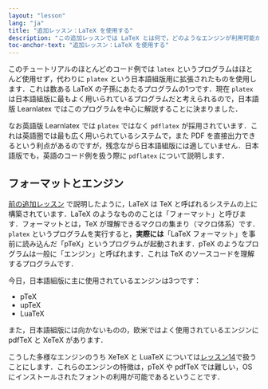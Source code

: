 ```yaml
---
layout: "lesson"
lang: "ja"
title: "追加レッスン：LaTeX を使用する"
description: "この追加レッスンでは LaTeX とは何で，どのようなエンジンが利用可能かを説明します．"
toc-anchor-text: "追加レッスン：LaTeX を使用する"
---
```


このチュートリアルのほとんどのコード例では `latex` というプログラムはほとんど使用せず，代わりに `platex` という日本語組版用に拡張されたものを使用します．これは数ある LaTeX の子孫にあたるプログラムの1つです．現在 `platex` は日本語組版に最もよく用いられているプログラムだと考えられるので，日本語版 Learnlatex ではこのプログラムを中心に解説することに決まりました．

なお英語版 Learnlatex では `platex` ではなく `pdflatex` が採用されています．これは英語圏では最も広く用いられているシステムで，また PDF を直接出力できるという利点があるのですが，残念ながら日本語組版には適していません．日本語版でも，英語のコード例を扱う際に `pdflatex` について説明します．

## フォーマットとエンジン

[前の追加レッスン](more-01) で説明したように，LaTeX は TeX と呼ばれるシステムの上に構築されています．LaTeX のようなもののことは「フォーマット」と呼びます．フォーマットとは，TeX が理解できるマクロの集まり（マクロ体系）です．`platex` というプログラムを実行すると，**実際には**「LaTeX フォーマット」を事前に読み込んだ「pTeX」というプログラムが起動されます．pTeX のようなプログラムは一般に「エンジン」と呼ばれます．これは TeX のソースコードを理解するプログラムです．

今日，日本語組版に主に使用されているエンジンは3つです：

- pTeX
- upTeX
- LuaTeX

<!-- TODO: それぞれ説明する？ -->

また，日本語組版には向かないものの，欧米ではよく使用されているエンジンに pdfTeX と XeTeX があります．

こうした多様なエンジンのうち XeTeX と LuaTeX については[レッスン14](lesson-14)で扱うことにします．これらのエンジンの特徴は，pTeX や pdfTeX では難しい，OS にインストールされたフォントの利用が可能であるということです．
